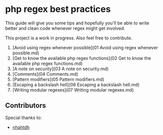 # php regex best practices

This guide will give you some tips and hopefully you'll be able to write better and clean code whenever regex might get involved.
 
This project is a work in progress. Also feel free to contribute.

1. [Avoid using regex whenever possible](01 Avoid using regex whenever possible.md)
2. [Get to know the available php regex functions](02 Get to know the available php regex functions.md)
3. [A note on security](03 A note on security.md)
4. [Comments](04 Comments.md)
5. [Pattern modifiers](05 Pattern modifiers.md)
6. [Escaping a backslash hell](06 Escaping a backslash hell.md)
7. [Writing modular regexes](07 Writing modular regexes.md)

## Contributors

Special thanks to:

- [nhahtdh](http://stackoverflow.com/users/1400768/nhahtdh)